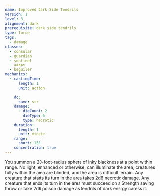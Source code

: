 ```yaml
---
name: Improved Dark Side Tendrils
version: 1
level: 3
alignment: dark
prerequisite: dark side tendrils
type: force
tags:
  - damage
classes:
  - consular
  - guardian
  - sentinel
  - adept
  - beguiler
mechanics:
  - castingTime:
      length: 1
      unit: action

    dc:
      save: str
    damage:
      - dieCount: 2
        dieType: 6
        type: necrotic
    duration:
      length: 1
      unit: minute
    range:
      short: 150
    concentration: true
---
```

You summon a 20-foot-radius sphere of inky blackness at a point within range. No light, enhanced or otherwise, can illuminate the area, creatures fully within the area are blinded, and the area is difficult terrain. Any creature that starts its turn in the area takes 2d6 necrotic damage. Any creature that ends its turn in the area must succeed on a Strength saving throw or take 2d6 poison damage as tendrils of dark energy caress it.
    